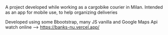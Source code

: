 A project developed while working as a cargobike courier in Milan. 
Intended as an app for mobile use, to help organizing deliveries

Developed using some Bbootstrap, many JS vanilla and Google Maps Api
watch online --> https://banks-nu.vercel.app/

